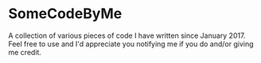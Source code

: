 # SomeCodeByMe
A collection of various pieces of code I have written since January 2017.  Feel free to use and I'd appreciate you notifying me if you do and/or giving me credit.
